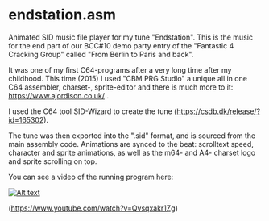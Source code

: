 # endstation.asm

Animated SID music file player for my tune "Endstation". This is the music for the end part of our BCC#10 demo party entry of the "Fantastic 4 Cracking Group" called "From Berlin to Paris and back".  

It was one of my first C64-programs after a very long time after my childhood. This time (2015) I used "CBM PRG Studio" a unique all in one C64 assembler, charset-, sprite-editor and there is much more to it: https://www.ajordison.co.uk/ .  

I used the C64 tool SID-Wizard to create the tune (https://csdb.dk/release/?id=165302).  

The tune was then exported into the ".sid" format, and is sourced from the main assembly code. Animations are synced to the beat: scrolltext speed, character and sprite animations, as well as the m64- and A4- charset logo and sprite scrolling on top.


You can see a video of the running program here:

[![Alt text](https://img.youtube.com/vi/Qvsqxakr1Zg/0.jpg)](https://www.youtube.com/watch?v=Qvsqxakr1Zg)

(https://www.youtube.com/watch?v=Qvsqxakr1Zg)
